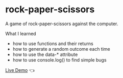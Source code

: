 # rock-paper-scissors
A game of rock-paper-scissors against the computer.

What I learned
- how to use functions and their returns
- how to generate a random outcome each time
- how to use the data-* attribute
- how to use console.log() to find simple bugs

[Live Demo](https://chaandharaghav.github.io/rock-paper-scissors/) :point_left:
